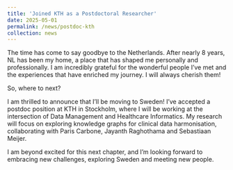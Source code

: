 ```yaml
---
title: 'Joined KTH as a Postdoctoral Researcher'
date: 2025-05-01
permalink: /news/postdoc-kth
collection: news
---
```


The time has come to say goodbye to the Netherlands.
After nearly 8 years, NL has been my home, a place that has shaped me personally and professionally. 
I am incredibly grateful for the wonderful people I’ve met and the experiences that have enriched my journey. I will always cherish them!

So, where to next?

I am thrilled to announce that I’ll be moving to Sweden!
I’ve accepted a postdoc position at KTH in Stockholm, where I will be working at the intersection of Data Management and Healthcare Informatics.
My research will focus on exploring knowledge graphs for clinical data harmonisation, collaborating with Paris Carbone, Jayanth Raghothama and Sebastiaan Meijer. 

I am beyond excited for this next chapter, and I’m looking forward to embracing new challenges, exploring Sweden and meeting new people.

